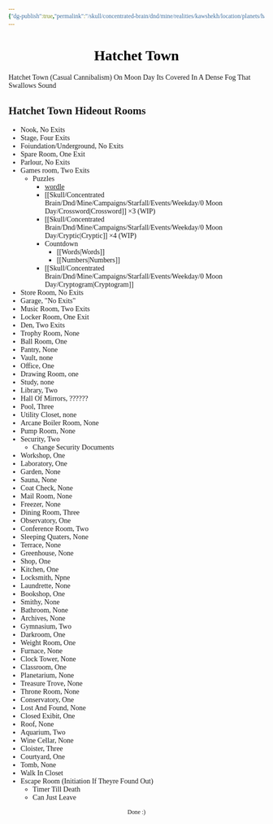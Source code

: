 ```yaml
---
{"dg-publish":true,"permalink":"/skull/concentrated-brain/dnd/mine/realities/kawshekh/location/planets/harmony/regions/gamora/clifract/hatchet-town/","tags":["Tagless"],"noteIcon":""}
---
```


<style id="Force_Custom_Fonts" type="text/css">@font-face{font-style:normal;font-family:"Merriweather";src:local("Merriweather")}@font-face{font-style:bolder;font-family:"Merriweather";src:local("Merriweather")}@font-face{font-style:normal;font-family:"Merriweather";src:local("Merriweather");unicode-range:U+0-FF,U+2E80-9FFF,U+F900-FAFF,U+FE30-FE4F,U+20000-2FA1F}@font-face{font-style:bolder;font-family:"Merriweather";src:local("Merriweather");unicode-range:U+0-FF,U+2E80-9FFF,U+F900-FAFF,U+FE30-FE4F,U+20000-2FA1F}@font-face{font-style:normal;font-family:"Merriweather";src:local("Merriweather");unicode-range:U+0-FF}@font-face{font-style:bolder;font-family:"Merriweather";src:local("Merriweather");unicode-range:U+0-FF}:not(pre):not(code):not(textarea):not(tt):not(kbd):not(samp):not(var){font-family:"Merriweather"!important}pre,code,textarea,tt,kbd,samp,var{font-family:monospace!important}pre *,code *,textarea *,tt *,kbd *,samp *,var *{font-family:monospace!important}</style>


# <center><span style="color:#000000">Hatchet Town </span></center>


Hatchet Town (Casual Cannibalism)
On Moon Day Its Covered In A Dense Fog That Swallows Sound

## Hatchet Town Hideout Rooms
- Nook, No Exits
- Stage, Four Exits 
- Foiundation/Underground, No Exits
- Spare Room, One Exit
- Parlour, No Exits
- Games room, Two Exits
	- Puzzles
		- [ wordle](https://docs.google.com/spreadsheets/d/1Eeq2SN7Hk66Yq9W45WstxEde66B28g6_ZVNHdIjITTE/edit?gid=364337137#gid=364337137)
		- [[Skull/Concentrated Brain/Dnd/Mine/Campaigns/Starfall/Events/Weekday/0 Moon Day/Crossword\|Crossword]] ×3 (WIP)
		- [[Skull/Concentrated Brain/Dnd/Mine/Campaigns/Starfall/Events/Weekday/0 Moon Day/Cryptic\|Cryptic]] ×4 (WIP)
		- Countdown 
			- [[Words\|Words]] 
			- [[Numbers\|Numbers]] 
		- [[Skull/Concentrated Brain/Dnd/Mine/Campaigns/Starfall/Events/Weekday/0 Moon Day/Cryptogram\|Cryptogram]]
- Store Room, No Exits
- Garage, "No Exits"
- Music Room, Two Exits
- Locker Room, One Exit
- Den, Two Exits
- Trophy Room, None
- Ball Room, One
- Pantry, None
- Vault, none
- Office, One
- Drawing Room, one
- Study, none
- Library, Two
- Hall Of Mirrors, ??????
- Pool, Three
- Utility Closet, none
- Arcane Boiler Room, None
- Pump Room, None
- Security, Two
	- Change Security Documents
- Workshop, One
- Laboratory, One
- Garden, None
- Sauna, None
- Coat Check, None
- Mail Room, None
- Freezer, None
- Dining Room, Three
- Observatory, One
- Conference Room, Two
- Sleeping Quaters, None
- Terrace, None
- Greenhouse, None
- Shop, One
- Kitchen, One
- Locksmith, Npne
- Laundrette, None
- Bookshop, One
- Smithy, None
- Bathroom, None
- Archives, None
- Gymnasium, Two
- Darkroom, One
- Weight Room, One
- Furnace, None
- Clock Tower, None
- Classroom, One
- Planetarium, None
- Treasure Trove, None
- Throne Room, None
- Conservatory, One
- Lost And Found, None
- Closed Exibit, One
- Roof, None
- Aquarium, Two
- Wine Cellar, None
- Cloister, Three
- Courtyard, One
- Tomb, None
- Walk In Closet
-  Escape Room (Initiation If Theyre Found Out)
	- Timer Till Death
	- Can Just Leave






<center><sub>Done :)</sub></center>